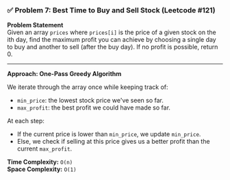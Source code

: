 ### ✅ Problem 7: Best Time to Buy and Sell Stock (Leetcode #121)

**Problem Statement**  
Given an array `prices` where `prices[i]` is the price of a given stock on the ith day, find the maximum profit you can achieve by choosing a single day to buy and another to sell (after the buy day). If no profit is possible, return 0.

---

**Approach: One-Pass Greedy Algorithm**

We iterate through the array once while keeping track of:

- `min_price`: the lowest stock price we've seen so far.
- `max_profit`: the best profit we could have made so far.

At each step:
- If the current price is lower than `min_price`, we update `min_price`.
- Else, we check if selling at this price gives us a better profit than the current `max_profit`.

**Time Complexity:** `O(n)`  
**Space Complexity:** `O(1)`

